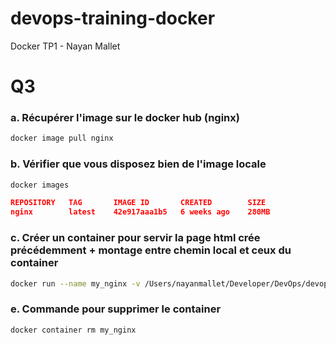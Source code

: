 # devops-training-docker
Docker TP1 - Nayan Mallet

# Q3
### a. Récupérer l'image sur le docker hub (nginx)
```bash
docker image pull nginx
```
### b. Vérifier que vous disposez bien de l'image locale
```bash
docker images
```
```json
REPOSITORY   TAG       IMAGE ID       CREATED        SIZE
nginx        latest    42e917aaa1b5   6 weeks ago    280MB
```
### c. Créer un container pour servir la page html crée précédemment + montage entre chemin local et ceux du container 
```bash
docker run --name my_nginx -v /Users/nayanmallet/Developer/DevOps/devops-training-docker/html:/usr/share/nginx/html nginx
```
### e. Commande pour supprimer le container
```bash
docker container rm my_nginx
```
